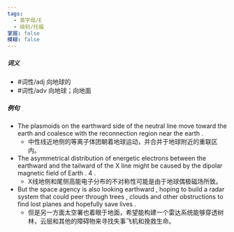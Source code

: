 ```yaml
---
tags:
  - 首字母/E
  - 级别/托福
掌握: false
模糊: false
---
```

##### 词义
- #词性/adj  向地球的
- #词性/adv  向地球；向地面
##### 例句
- The plasmoids on the earthward side of the neutral line move toward the earth and coalesce with the reconnection region near the earth .
	- 中性线近地侧的等离子体团朝着地球运动，并合并于地球附近的重联区内。
- The asymmetrical distribution of energetic electrons between the earthward and the tailward of the X line might be caused by the dipolar magnetic field of Earth . 4 .
	- X线地侧和尾侧高能电子分布的不对称性可能是由于地球偶极磁场所致。
- But the space agency is also looking earthward , hoping to build a radar system that could peer through trees , clouds and other obstructions to find lost planes and hopefully save lives .
	- 但是另一方面太空署也着眼于地面，希望能构建一个雷达系统能够穿透树林，云层和其他的障碍物来寻找失事飞机和挽救生命。
